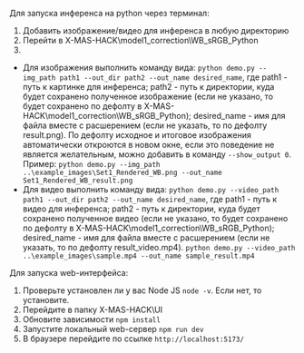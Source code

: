 Для запуска инференса на python через терминал:
1. Добавить изображение/видео для инференса в любую директорию
2. Перейти в X-MAS-HACK\model1_correction\WB_sRGB_Python
3.
* Для изображения выполнить команду вида: `python demo.py --img_path path1 --out_dir path2 --out_name desired_name`, где path1 - путь к картинке для инференса; path2 - путь к директории, куда будет сохранено полученное изображение (если не указано, то будет сохранено по дефолту в X-MAS-HACK\model1_correction\WB_sRGB_Python); desired_name - имя для файла вместе с расшерением (если не указать, то по дефолту result.png). По дефолту исходное и итоговое изображения автоматически откроются в новом окне, если это поведение не является желательным, можно добавить в команду `--show_output 0`. Пример: `python demo.py --img_path ..\example_images\Set1_Rendered_WB.png --out_name Set1_Rendered_WB_result.png`
* Для видео выполнить команду вида: `python demo.py --video_path path1 --out_dir path2 --out_name desired_name`, где path1 - путь к видео для инференса; path2 - путь к директории, куда будет сохранено полученное видео (если не указано, то будет сохранено по дефолту в X-MAS-HACK\model1_correction\WB_sRGB_Python); desired_name - имя для файла вместе с расшерением (если не указать, то по дефолту result_video.mp4). `python demo.py --video_path ..\example_images\sample.mp4 --out_name sample_result.mp4`

Для запуска web-интерфейса:
1. Проверьте установлен ли у вас Node JS `node -v`. Если нет, то установите.
2. Перейдите в папку X-MAS-HACK\UI
3. Обновите зависимости `npm install`
4. Запустите локальный web-сервер `npm run dev`
5. В браузере перейдите по ссылке `http://localhost:5173/`

